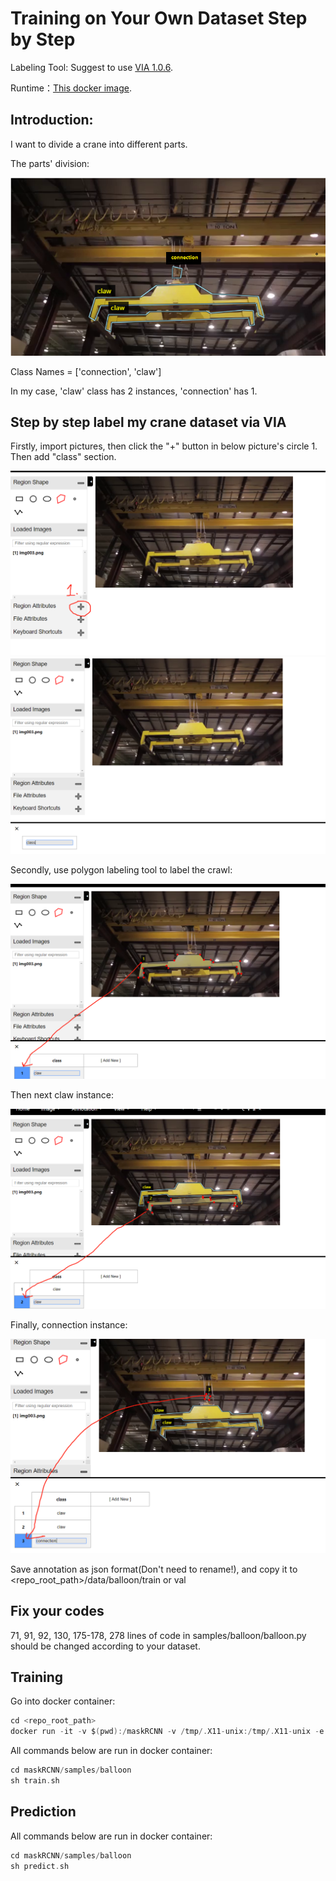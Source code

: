 # Training on Your Own Dataset Step by Step
Labeling Tool: Suggest to use [VIA 1.0.6](http://www.robots.ox.ac.uk/~vgg/software/via/via-1.0.6.html).

Runtime：[This docker image](https://hub.docker.com/r/waleedka/modern-deep-learning/).
## Introduction: 
I want to divide a crane into different parts. 

The parts' division:

![](repo_pictures/firstWay.png)

Class Names = ['connection', 'claw']

In my case, 'claw' class has 2 instances, 'connection' has 1.
## Step by step label my crane dataset via VIA
Firstly, import pictures, then click the "+" button in below picture's circle 1. Then add "class" section.

![](repo_pictures/step1.jpg)
![](repo_pictures/step2.jpg)

Secondly, use polygon labeling tool to label the crawl:

![](repo_pictures/step3.jpg)

Then next claw instance:

![](repo_pictures/step4.jpg)

Finally, connection instance:

![](repo_pictures/step5.jpg)

Save annotation as json format(Don't need to rename!), and copy it to <repo_root_path>/data/balloon/train or val
## Fix your codes
71, 91, 92, 130, 175-178, 278 lines of code in samples/balloon/balloon.py should be changed according to your dataset.
## Training
Go into docker container:
```c
cd <repo_root_path>
docker run -it -v $(pwd):/maskRCNN -v /tmp/.X11-unix:/tmp/.X11-unix -e DISPLAY=unix$DISPLAY waleedka/modern-deep-learning bash
```
All commands below are run in docker container:
```c
cd maskRCNN/samples/balloon
sh train.sh
```
## Prediction
All commands below are run in docker container:
```c
cd maskRCNN/samples/balloon
sh predict.sh
```

